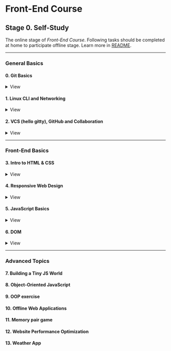 # Front-End Course

## Stage 0. Self-Study

The online stage of _Front-End Course_. Following tasks should be completed at home to participate offline stage. Learn more in [README](https://github.com/kottans/frontend/blob/master/README.md).

---

### General Basics

<!----------------------------- 0. Git Basics --------------------------------->

#### 0. Git Basics

<details><summary>View</summary>

- **Git** it's not about abbreviation it's slang 'unpleased person'
- Do one commit per logical change
- Very helpfully for practice Git [sandbox/visualizer](https://learngitbranching.js.org/) from extra material

</details>

<!----------------------------- 1. Linux CLI and Networking --------------------------------->

#### 1. Linux CLI and Networking

<details><summary>View</summary>

![]()

</details>

<!---------------- 2. VCS (hello gitty), GitHub and Collaboration ----------------->

#### 2. VCS (hello gitty), GitHub and Collaboration

<details><summary>View</summary>

![]()

</details>

---

### Front-End Basics

<!------------------------- 3. Intro to HTML &amp; CSS ---------------------------->

#### 3. Intro to HTML &amp; CSS

<details><summary>View</summary>

![]()

</details>

<!------------------------- 4. Responsive Web Design ------------------------------>

#### 4. Responsive Web Design

<details><summary>View</summary>

![]()

</details>

<!--------------------------- 5. JavaScript Basics -------------------------------->

#### 5. JavaScript Basics

<details><summary>View</summary>

![]()

</details>

<!----------------------------------- 6. DOM -------------------------------------->

#### 6. DOM

<details><summary>View</summary>

![]()

</details>

---

### Advanced Topics

#### 7. Building a Tiny JS World

#### 8. Object-Oriented JavaScript

#### 9. OOP exercise

#### 10. Offline Web Applications

#### 11. Memory pair game

#### 12. Website Performance Optimization

#### 13. Weather App
